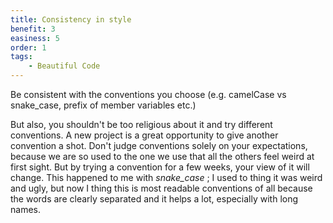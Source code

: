 ```yaml
---
title: Consistency in style
benefit: 3
easiness: 5
order: 1
tags:
    - Beautiful Code
---
```


Be consistent with the conventions you choose (e.g. camelCase vs snake_case, prefix of member variables etc.)

But also, you shouldn't be too religious about it and try different conventions. A new project is a great opportunity to give another convention a shot. Don't judge conventions solely on your expectations, because we are so used to the one we use that all the others feel weird at first sight. But by trying a convention for a few weeks, your view of it will change. This happened to me with *snake_case* ; I used to thing it was weird and ugly, but now I thing this is most readable conventions of all because the words are clearly separated and it helps a lot, especially with long names.